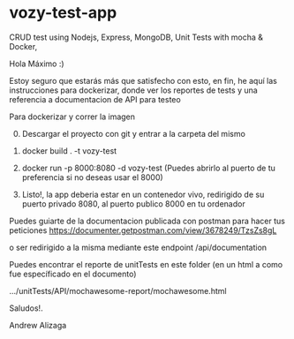 # vozy-test-app
CRUD test using Nodejs, Express, MongoDB, Unit Tests with mocha &amp; Docker,

Hola Máximo :)

Estoy seguro que estarás más que satisfecho con esto, en fin, he aquí las instrucciones para dockerizar, 
donde ver los reportes de tests y una referencia a documentacion de API para testeo

Para dockerizar y correr la imagen

0) Descargar el proyecto con git y entrar a la carpeta del mismo

1) docker build . -t vozy-test

2) docker run -p 8000:8080 -d vozy-test 
(Puedes abrirlo al puerto de tu preferencia si no deseas usar el 8000)

3) Listo!, la app deberia estar en un contenedor vivo, redirigido de su puerto privado 8080, al puerto publico 8000 en tu ordenador


Puedes guiarte de la documentacion publicada con postman para hacer tus peticiones
https://documenter.getpostman.com/view/3678249/TzsZs8gL

o ser redirigido a la misma mediante este endpoint
/api/documentation

Puedes encontrar el reporte de unitTests en este folder (en un html a como fue específicado en el documento)

.../unitTests/API/mochawesome-report/mochawesome.html

Saludos!.

Andrew Alizaga
